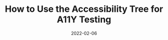 ---
date: 2022-02-06
draft: true
tags:
  - accessibility
  - testing
target_url: https://giovanicamara.com/blog/how-to-use-the-accessibility-tree-for-a11y-testing/
title: How to Use the Accessibility Tree for A11Y Testing
---